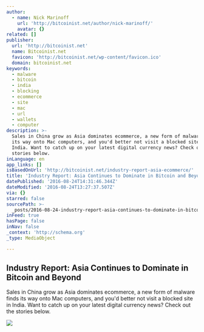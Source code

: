 ```yaml
---
author:
  - name: Nick Marinoff
    url: 'http://bitcoinist.net/author/nick-marinoff/'
    avatar: {}
related: []
publisher:
  url: 'http://bitcoinist.net'
  name: Bitcoinist.net
  favicon: 'http://bitcoinist.net/wp-content/favicon.ico'
  domain: bitcoinist.net
keywords:
  - malware
  - bitcoin
  - india
  - blocking
  - ecommerce
  - site
  - mac
  - url
  - wallets
  - computer
description: >-
  Sales in China grow as Asia dominates ecommerce, a new form of malware finds
  its way onto Mac computers, and you'd better not visit a blocked site in
  India. Want to catch up on your latest digital currency news? Check out the
  stories below.
inLanguage: en
app_links: []
isBasedOnUrl: 'http://bitcoinist.net/industry-report-asia-ecommerce/'
title: 'Industry Report: Asia Continues to Dominate in Bitcoin and Beyond'
datePublished: '2016-08-24T14:31:46.344Z'
dateModified: '2016-08-24T13:27:37.507Z'
via: {}
starred: false
sourcePath: >-
  _posts/2016-08-24-industry-report-asia-continues-to-dominate-in-bitcoin-and-b.md
inFeed: true
hasPage: false
inNav: false
_context: 'http://schema.org'
_type: MediaObject

---
```

<article style=""><h1>Industry Report: Asia Continues to Dominate in Bitcoin and Beyond</h1><p>Sales in China grow as Asia dominates ecommerce, a new form of malware finds its way onto Mac computers, and you'd better not visit a blocked site in India. Want to catch up on your latest digital currency news? Check out the stories below.</p><img src="http://bitcoinist.net/wp-content/uploads/2016/06/Industry-Report-Cover-Bitcoin-Logo.jpg" /></article>